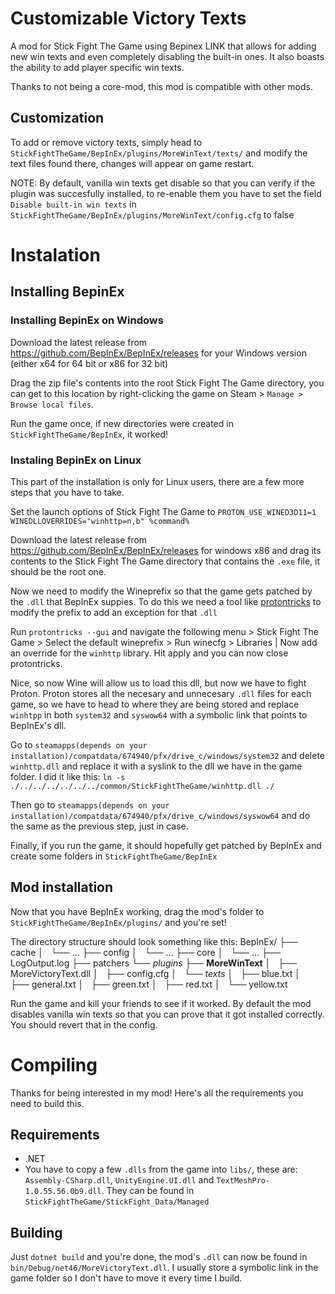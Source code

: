 # Customizable Victory Texts
A mod for Stick Fight The Game using Bepinex LINK that allows for adding new win texts and even completely disabling the built-in ones.
It also boasts the ability to add player specific win texts.

Thanks to not being a core-mod, this mod is compatible with other mods.

## Customization

To add or remove victory texts, simply head to `StickFightTheGame/BepInEx/plugins/MoreWinText/texts/` and modify the text files found there, changes will appear on game restart.

NOTE: By default, vanilla win texts get disable so that you can verify if the plugin was succesfully installed, to re-enable them you have to set the field `Disable built-in win texts` in `StickFightTheGame/BepInEx/plugins/MoreWinText/config.cfg` to false


# Instalation
## Installing BepinEx
### Installing BepinEx on Windows
Download the latest release from https://github.com/BepInEx/BepInEx/releases for your Windows version (either x64 for 64 bit or x86 for 32 bit) 

Drag the zip file's contents into the root Stick Fight The Game directory, you can get to this location by right-clicking the game on Steam > `Manage > Browse local files`.

Run the game once, if new directories were created in `StickFightTheGame/BepInEx`, it worked!

### Instaling BepinEx on Linux
This part of the installation is only for Linux users, there are a few more steps that you have to take.

Set the launch options of Stick Fight The Game to `PROTON_USE_WINED3D11=1 WINEDLLOVERRIDES="winhttp=n,b" %command%`

Download the latest release from https://github.com/BepInEx/BepInEx/releases for windows x86 and drag its contents to the Stick Fight The Game directory that contains the `.exe` file, it should be the root one.

Now we need to modify the Wineprefix so that the game gets patched by the `.dll` that BepInEx suppies. To do this we need a tool like [protontricks](https://github.com/Matoking/protontricks) to modify the prefix to add an exception for that `.dll`

Run `protontricks --gui` and navigate the following menu > Stick Fight The Game > Select the default wineprefix > Run winecfg > Libraries |
Now add an override for the `winhttp` library. Hit apply and you can now close protontricks.

Nice, so now Wine will allow us to load this dll, but now we have to fight Proton. Proton stores all the necesary and unnecesary `.dll` files for each game, so we have to head to where they are being stored and replace `winhtpp` in both `system32` and `syswow64` with a symbolic link that points to BepInEx's dll.

Go to `steamapps(depends on your installation)/compatdata/674940/pfx/drive_c/windows/system32` and delete `winhttp.dll` and replace it with a syslink to the dll we have in the game folder. I did it like this: `ln -s ./../../../../../../common/StickFightTheGame/winhttp.dll ./`

Then go to `steamapps(depends on your installation)/compatdata/674940/pfx/drive_c/windows/syswow64` and do the same as the previous step, just in case.

Finally, if you run the game, it should hopefully get patched by BepInEx and create some folders in `StickFightTheGame/BepInEx`

## Mod installation
Now that you have BepInEx working, drag the mod's folder to `StickFightTheGame/BepInEx/plugins/` and you're set!

The directory structure should look something like this:
BepInEx/
├── cache
│   └── ...
├── config
│   └── ...
├── core
│   └── ...
├── LogOutput.log
├── patchers
└── *plugins*
    ├── **MoreWinText**
    │   ├── MoreVictoryText.dll
    │   ├── config.cfg
    │   └── *texts*
    │       ├── blue.txt
    │       ├── general.txt
    │       ├── green.txt
    │       ├── red.txt
    │       └── yellow.txt

Run the game and kill your friends to see if it worked. By default the mod disables vanilla win texts so that you can prove that it got installed correctly. You should revert that in the config.

# Compiling
Thanks for being interested in my mod! Here's all the requirements you need to build this.

## Requirements
* .NET 
* You have to copy a few `.dlls` from the game into `libs/`, these are: `Assembly-CSharp.dll`, `UnityEngine.UI.dll` and `TextMeshPro-1.0.55.56.0b9.dll`. They can be found in `StickFightTheGame/StickFight_Data/Managed`


## Building

Just `dotnet build` and you're done, the mod's `.dll` can now be found in `bin/Debug/net46/MoreVictoryText.dll`. I usually store a symbolic link in the game folder so I don't have to move it every time I build.